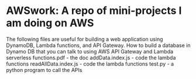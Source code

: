 # AWSwork: A repo of mini-projects I am doing on AWS 

The following files are useful for building a web application using DynamoDB, Lambda functions, and API Gateway.
How to build a database in Dynamo DB that you can talk to using AWS API Gateway and Lambda serverless functions.pdf - the doc
addData.index.js - code the lambda functions
readAllData.index.js - code the lambda functions
test.py - a python program to call the APIs 

